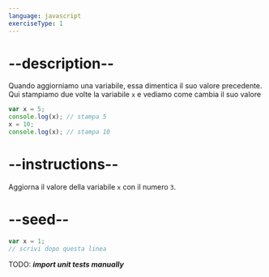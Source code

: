 ```yaml
---
language: javascript
exerciseType: 1
---
```


# --description--

Quando aggiorniamo una variabile, essa dimentica il suo valore precedente.
Qui stampiamo due volte la variabile `x` e vediamo come cambia il suo valore
```javascript
var x = 5;
console.log(x); // stampa 5
x = 10;
console.log(x); // stampa 10
```

# --instructions--

Aggiorna il valore della variabile `x` con il numero `3`.

# --seed--

```javascript
var x = 1;
// scrivi dopo questa linea
```

TODO: ___import unit tests manually___

